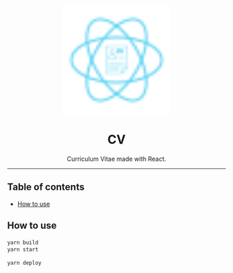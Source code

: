 <div align="center">
    <img
        alt="App CV logo"
        height="250"
        src="logo.svg"
        width="250"
    />
    <h1>
        CV
    </h1>
    <p>
        Curriculum Vitae made with React.
    </p>
</div>

<hr>

## Table of contents

- [How to use](#how-to-use)

## How to use

```bash
yarn build
yarn start
```

```bash
yarn deploy
```

